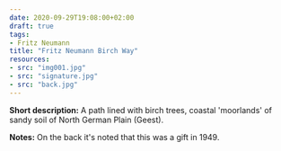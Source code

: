 ```yaml
---
date: 2020-09-29T19:08:00+02:00
draft: true
tags:
- Fritz Neumann
title: "Fritz Neumann Birch Way"
resources:
- src: "img001.jpg"
- src: "signature.jpg"
- src: "back.jpg"
---
```


**Short description:** A path lined with birch trees, coastal 'moorlands' of sandy soil of North German Plain (Geest).

**Notes:** On the back it's noted that this was a gift in 1949.
